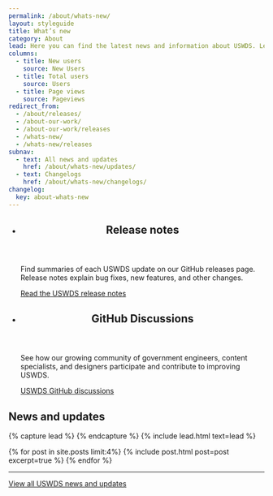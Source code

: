 ```yaml
---
permalink: /about/whats-new/
layout: styleguide
title: What’s new
category: About
lead: Here you can find the latest news and information about USWDS. Learn more about our product development and process, dive deeper into our Monthly Call topics, and see how we work with our partners to impact the government technology space.
columns:
  - title: New users
    source: New Users
  - title: Total users
    source: Users
  - title: Page views
    source: Pageviews
redirect_from:
  - /about/releases/
  - /about-our-work/
  - /about-our-work/releases
  - /whats-new/
  - /whats-new/releases
subnav:
  - text: All news and updates
    href: /about/whats-new/updates/
  - text: Changelogs
    href: /about/whats-new/changelogs/
changelog:
  key: about-whats-new
---
```


<ul class="usa-card-group margin-top-6">
  <li class="usa-card site-component-card desktop:grid-col-6">
    <div class="usa-card__container">
      <header class="usa-card__header">
        <h2 class="usa-card__heading font-lang-lg">Release notes</h2>
      </header>
      <div class="usa-card__body font-lang-sm">
        <p>Find summaries of each USWDS update on our GitHub releases page. Release notes explain bug fixes, new features, and other changes.</p>
      </div>
      <div class="usa-card__footer">
        <a class="usa-button" href="https://github.com/uswds/uswds/releases">Read the USWDS release notes</a>
      </div>
    </div>
  </li>
  <li class="usa-card site-component-card desktop:grid-col-6">
    <div class="usa-card__container">
      <header class="usa-card__header">
        <h2 class="usa-card__heading font-lang-lg">GitHub Discussions</h2>
      </header>
      <div class="usa-card__body font-lang-sm">
        <p>See how our growing community of government engineers, content specialists, and designers participate and contribute to improving USWDS.</p>
      </div>
      <div class="usa-card__footer">
        <a class="usa-button" href="https://github.com/uswds/uswds/discussions">USWDS GitHub discussions</a>
      </div>
    </div>
  </li>
</ul>

## News and updates

{% capture lead %}
{% endcapture %}
{% include lead.html text=lead %}

{% for post in site.posts limit:4%}
  {% include post.html post=post excerpt=true  %}
{% endfor %}

---

<a class="usa-button margin-top-2" href="">View all USWDS news and updates</a>